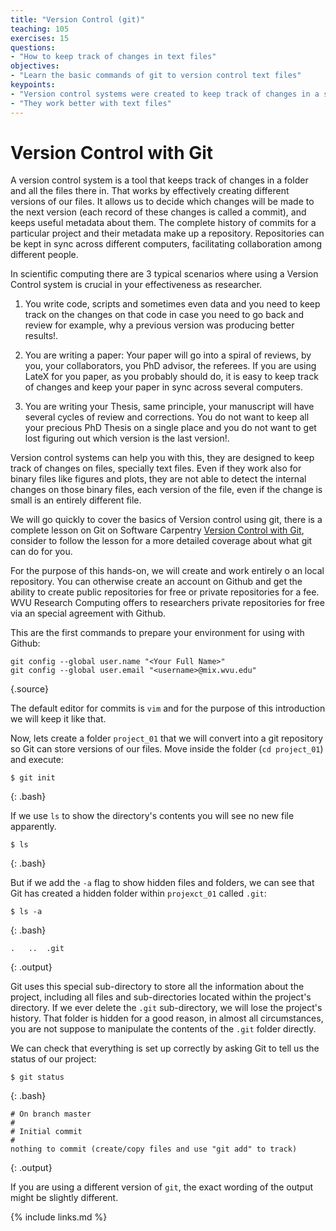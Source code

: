 ```yaml
---
title: "Version Control (git)"
teaching: 105
exercises: 15
questions:
- "How to keep track of changes in text files"
objectives:
- "Learn the basic commands of git to version control text files"
keypoints:
- "Version control systems were created to keep track of changes in a set of files."
- "They work better with text files"
---
```


# Version Control with Git

A version control system is a tool that keeps track of changes in a folder and all the files there in. That works by effectively creating different versions of our files. It allows us to decide which changes will be made to the next version (each record of these changes is called a commit), and keeps useful metadata about them. The complete history of commits for a particular project and their metadata make up a repository. Repositories can be kept in sync across different computers, facilitating collaboration among different people.

In scientific computing there are 3 typical scenarios where using a Version Control system is crucial in your effectiveness as researcher.

1. You write code, scripts and sometimes even data and you need to keep track on the changes on that code in case you need to go back and review for example, why a previous version was producing better results!.

2. You are writing a paper: Your paper will go into a spiral of reviews, by you, your collaborators, you PhD advisor,  the referees. If you are using LateX for you paper, as you probably should do, it is easy to keep track of changes and keep your paper in sync across several computers.

3. You are writing your Thesis, same principle, your manuscript will have several cycles of review and corrections. You do not want to keep all your precious PhD Thesis on a single place and you do not want to get lost figuring out which version is the last version!.

Version control systems can help you with this, they are designed to keep track of changes on files, specially text files. Even if they work also for binary files like figures and plots, they are not able to detect the internal changes on those binary files, each version of the file, even if the change is small is an entirely different file.

We will go quickly to cover the basics of Version control using git, there is a complete lesson on Git on Software Carpentry [Version Control with Git](http://swcarpentry.github.io/git-novice/), consider to follow the lesson for a more detailed coverage about what git can do for you.

For the purpose of this hands-on, we will create and work entirely o an local repository. You can otherwise create an account on Github and get the ability to create public repositories for free or private repositories for a fee. WVU Research Computing offers to researchers private repositories for free via an special agreement with Github.

This are the first commands to prepare your environment for using with Github:

~~~
git config --global user.name "<Your Full Name>"
git config --global user.email "<username>@mix.wvu.edu"
~~~
{.source}

The default editor for commits is `vim` and for the purpose of this introduction we will keep it like that.

Now, lets create a folder `project_01` that we will convert into a git repository so Git can store versions of our files.
Move inside the folder (`cd project_01`) and execute:

~~~
$ git init
~~~
{: .bash}

If we use `ls` to show the directory's contents you will see no new file apparently.

~~~
$ ls
~~~
{: .bash}

But if we add the `-a` flag to show hidden files and folders,
we can see that Git has created a hidden folder within `projexct_01` called `.git`:

~~~
$ ls -a
~~~
{: .bash}

~~~
.	..	.git
~~~
{: .output}

Git uses this special sub-directory to store all the information about the project,
including all files and sub-directories located within the project's directory.
If we ever delete the `.git` sub-directory, we will lose the project's history.
That folder is hidden for a good reason, in almost all circumstances, you are not suppose to manipulate the contents of the `.git` folder directly.

We can check that everything is set up correctly by asking Git to tell us the status of our project:

~~~
$ git status
~~~
{: .bash}
~~~
# On branch master
#
# Initial commit
#
nothing to commit (create/copy files and use "git add" to track)
~~~
{: .output}

If you are using a different version of `git`, the exact
wording of the output might be slightly different.





{% include links.md %}

